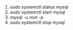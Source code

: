 1. sudo systemctl status mysql
2. sudo systemctl start mysql
3. mysql -u root -p
4. sudo systemctl stop mysql

